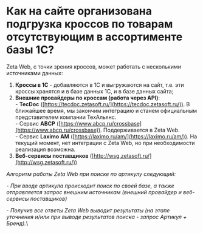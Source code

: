 # Как на сайте организована подгрузка кроссов по товарам отсутствующим в ассортименте базы 1С?

Zeta Web, с точки зрения кроссов, может работать с несколькими источниками данных:

1. **Кроссы в 1С** - добавляются в 1С и выгружаются на сайт, т.е. эти кроссы хранятся и в базе данных 1С, и в базе данных сайта;
2. **Внешние провайдеры по кроссам (работа через API)**:\
   \- **TecDoc** ([https://tecdoc.zetasoft.ru/](https://tecdoc.zetasoft.ru/)). В ближайшее время, мы закончим интеграцию и станем официальным представителем компании ТехАльянс.\
   \- Сервис **ABCP** ([https://www.abcp.ru/crossbase](https://www.abcp.ru/crossbase)). Поддерживается в Zeta Web.\
   \- Сервис **Laximo AM** ([https://laximo.ru/am/](https://laximo.ru/am/)). На текущий момент, нет интеграции с Zeta Web, но при необходимости реализация возможна.
3. **Веб-сервисы поставщиков** ([http://wsg.zetasoft.ru/](http://wsg.zetasoft.ru/))

_Алгоритм работы Zeta Web при поиске по артикулу следующий:_

_- При вводе артикула происходит поиск по своей базе, а также отправляется запрос внешним источникам (внешний провайдер и веб-сервисы поставщиков)_

_- Получив все ответы Zeta Web выводит результаты (на этапе уточнения и/или при выводе результатов поиска - запрос Артикул + Бренд)._\


